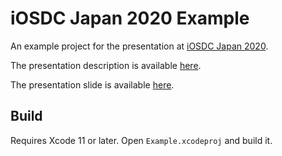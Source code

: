 iOSDC Japan 2020 Example
========================

An example project for the presentation at [iOSDC Japan 2020](https://fortee.jp/iosdc-japan-2020).

The presentation description is available [here](https://fortee.jp/iosdc-japan-2020/proposal/32f815cc-8b16-4321-9cf4-c74f70287190).

The presentation slide is available [here](https://speakerdeck.com/niw/ios-falsekibodotowen-zi-ru-li-falsesubete).

## Build

Requires Xcode 11 or later. Open `Example.xcodeproj` and build it.
